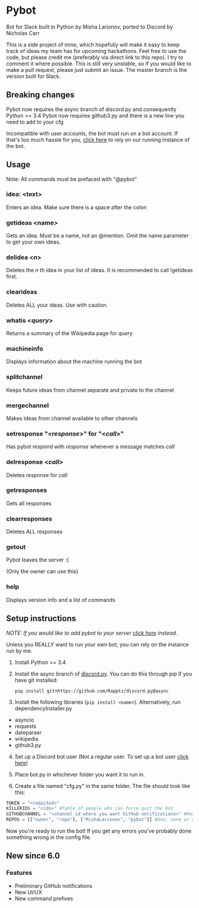 # Pybot
Bot for Slack built in Python by Misha Larionov, ported to Discord by Nicholas Carr

This is a side project of mine, which hopefully will make it easy to keep track of ideas my team has for upcoming hackathons.
Feel free to use the code, but please credit me (preferably via direct link to this repo). I try to comment it where possible.
This is still very unstable, so if you would like to make a pull request, please just submit an issue. The master branch is the version built for Slack.

## Breaking changes
Pybot now requires the async branch of discord.py and consequently Python >= 3.4
Pybot now requires github3.py and there is a new line you need to add to your cfg

Incompatible with user accounts, the bot must run on a bot account.
If that's too much hassle for you, [click here](http://bit.ly/getpybot) to rely on our running instance of the bot.

## Usage
Note: All commands must be prefaced with "@pybot"

### idea: \<text\>

Enters an idea. Make sure there is a space after the colon

### getideas \<name\>

Gets an idea. Must be a name, not an @mention. Omit the name parameter to get your own ideas.

### delidea \<*n*\>

Deletes the *n* th idea in your list of ideas. It is recommended to call !getideas first.

### clearideas

Deletes ALL your ideas. Use with caution.

### whatis \<*query*\>

Returns a summary of the Wikipedia page for *query*

### machineinfo

Displays information about the machine running the bot

### splitchannel

Keeps future ideas from channel separate and private to the channel

### mergechannel

Makes ideas from channel available to other channels

### setresponse "\<*response*\>" for "\<*call*\>"

Has pybot respond with *response* whenever a message matches *call*

### delresponse \<*call*\>

Deletes response for *call*

### getresponses

Gets all responses

### clearresponses

Deletes ALL responses

### getout

Pybot leaves the server :(

(Only the owner can use this)

### help

Displays version info and a list of commands

## Setup instructions

*NOTE: If you would like to add pybot to your server [click here](http://bit.ly/addpybot) instead.*

Unless you REALLY want to run your own bot, you can rely on the instance run by me.

1. Install Python >= 3.4

2. Install the async branch of [discord.py](https://github.com/Rapptz/discord.py/tree/async). You can do this through pip if you have git installed:

   `pip install git+https://github.com/Rapptz/discord.py@async`

3. Install the following libraries (`pip install <name>`). Alternatively, run dependencyInstaller.py

  * asyncio
  * requests
  * dateparser
  * wikipedia
  * github3.py

4. Set up a Discord bot user (Not a regular user. To set up a bot user [click here](https://discordapp.com/developers/applications/me))

5. Place bot.py in whichever folder you want it to run in.

6. Create a file named "cfg.py" in the same folder. The file should look like this:

```Python
TOKEN = "<redacted>"
KILLERIDS = "<ids>" #Table of people who can force quit the bot
GITHUBCHANNEL = "<channel id where you want GitHub notifications>" #Remove these last two lines to disable GitHub integration
REPOS = [["owner", "repo"], ["MishaLarionov", "pybot"]] #One, none or many
```

Now you're ready to run the bot! If you get any errors you've probably done something wrong in the config file.

## New since 6.0

### Features

* Preliminary GitHub notifications
* New UI/UX
* New command prefixes
